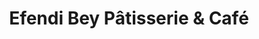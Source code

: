 ---
title: "Efendi Bey Pâtisserie & Café"
url: /hannover/efendi-bey-patisserie-und-cafe/
shop: Bäckerei
---